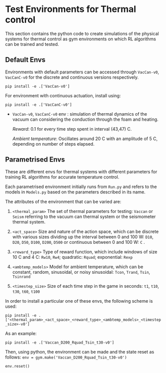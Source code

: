 # Test Environments for Thermal control

This section contains the python code to create simulations of the physical systems for thermal control as gym environments on which RL algorithms can be trained and tested.

## Default Envs

Environments with default parameters can be accessed through `VacCan-v0`, `VacCanC-v0` for the discrete and continuous versions respectively.

```
pip install -e .['VacCan-v0']
```

For environment with continuous actuation, install using:
```
pip install -e .['VacCanC-v0']
```

* `VacCan-v0`, `VacCanC-v0` env : simulation of thermal dynamics of the vacuum can considering the conduction through the foam and heating.

  *Reward*: 0.1 for every time step spent in interval (43,47) C.

  *Ambient temperature*: Oscillates around 20 C with an amplitude of 5 C, depending on number of steps elapsed.

## Parametrised Envs

These are different envs for thermal systems with different parameters for training RL algorithms for accurate temperature control.

Each parametrised environment initially runs from `Run.py` and refers to the models in `Models.py` based on the parameters described in its name.

The attributes of the environment that can be varied are:
1. `<thermal_param>` The set of thermal parameters for testing: `Vaccan` or `Seism` referring to the vacuum can thermal system or the seismometer thermal system.

2. `<act_space>` Size and nature of the action space, which can be discrete with various sizes dividing up the interval between 0 and 100 W: `D10`, `D20`, `D50`, `D100`, `D200`, `D500`
or continuous between 0 and 100 W: `C` .

3. `<reward_type>` Type of reward function, which include windows of size 10 C and 4 C: `Rw10`, `Rw4`;
quadratic: `Rquad`;
exponential: `Rexp`

4. `<ambtemp_models>` Model for ambient temperature, which can be constant, random, sinusoidal, or noisy sinusoidal: `Tcon`, `Trand`, `Tsin`, `Tsinrand`

5. `<timestep_size>` Size of each time step in the game in seconds: `t1`, `t10`, `t30`, `t60`, `t100`


  In order to install a particular one of these envs, the following scheme is used:

`pip install -e .['<thermal_param>_<act_space>_<reward_type>_<ambtemp_models>_<timestep_size>-v0']`

As an example:

`pip install -e .['Vaccan_D200_Rquad_Tsin_t30-v0']`

Then, using python, the environment can be made and the state reset as follows:
   `env = gym.make('Vaccan_D200_Rquad_Tsin_t30-v0')`

   `env.reset()`
